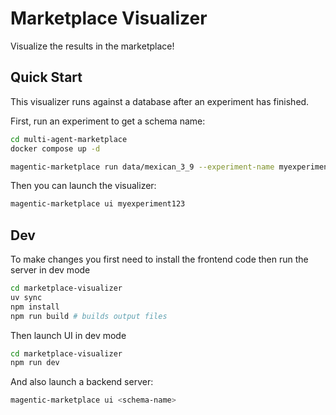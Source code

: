 # Marketplace Visualizer

Visualize the results in the marketplace!

## Quick Start

This visualizer runs against a database after an experiment has finished.

First, run an experiment to get a schema name:

```bash
cd multi-agent-marketplace
docker compose up -d

magentic-marketplace run data/mexican_3_9 --experiment-name myexperiment123
```

Then you can launch the visualizer:

```bash
magentic-marketplace ui myexperiment123
```

## Dev

To make changes you first need to install the frontend code then run the server in dev mode

```bash
cd marketplace-visualizer
uv sync
npm install
npm run build # builds output files
```

Then launch UI in dev mode

```bash
cd marketplace-visualizer
npm run dev
```

And also launch a backend server:

```bash
magentic-marketplace ui <schema-name>
```
